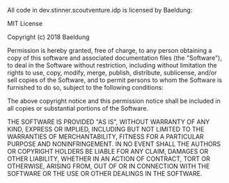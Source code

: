 All code in dev.stinner.scoutventure.idp is licensed by Baeldung:

MIT License

Copyright (c) 2018 Baeldung

Permission is hereby granted, free of charge, to any person obtaining a copy
of this software and associated documentation files (the "Software"), to deal
in the Software without restriction, including without limitation the rights
        to use, copy, modify, merge, publish, distribute, sublicense, and/or sell
copies of the Software, and to permit persons to whom the Software is
furnished to do so, subject to the following conditions:

The above copyright notice and this permission notice shall be included in all
copies or substantial portions of the Software.

THE SOFTWARE IS PROVIDED "AS IS", WITHOUT WARRANTY OF ANY KIND, EXPRESS OR
IMPLIED, INCLUDING BUT NOT LIMITED TO THE WARRANTIES OF MERCHANTABILITY,
FITNESS FOR A PARTICULAR PURPOSE AND NONINFRINGEMENT. IN NO EVENT SHALL THE
AUTHORS OR COPYRIGHT HOLDERS BE LIABLE FOR ANY CLAIM, DAMAGES OR OTHER
LIABILITY, WHETHER IN AN ACTION OF CONTRACT, TORT OR OTHERWISE, ARISING FROM,
OUT OF OR IN CONNECTION WITH THE SOFTWARE OR THE USE OR OTHER DEALINGS IN THE
SOFTWARE.